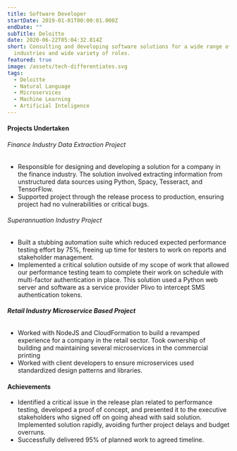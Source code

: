 ```yaml
---
title: Software Developer
startDate: 2019-01-01T00:00:01.000Z
endDate: ""
subTitle: Deloitte
date: 2020-06-22T05:04:32.814Z
short: Consulting and developing software solutions for a wide range of
  industries and wide variety of roles.
featured: true
image: /assets/tech-differentiates.svg
tags:
  - Deloitte
  - Natural Language
  - Microservices
  - Machine Learning
  - Artificial Inteligence
---
```

#### Projects Undertaken

###### Finance Industry Data Extraction Project
* Responsible for designing and developing a solution for a company in the finance industry. The solution involved extracting information from unstructured data sources using Python, Spacy, Tesseract, and TensorFlow. 
* Supported project through the release process to production, ensuring project had no vulnerabilities or critical bugs.

###### Superannuation Industry Project
* Built a stubbing automation suite which reduced expected performance testing effort by 75%, freeing up time for testers to work on reports and stakeholder management. 
* Implemented a critical solution outside of my scope of work that allowed our performance testing team to complete their work on schedule with multi-factor authentication in place. This solution used a Python web server and software as a service provider Plivo to intercept SMS authentication tokens. 

###### **Retail Industry Microservice Based Project** 
* Worked with NodeJS and CloudFormation to build a revamped experience for a company in the retail sector. Took ownership of building and maintaining several microservices in the commercial printing 
* Worked with client developers to ensure microservices used standardized design patterns and libraries.

#### Achievements
* Identified a critical issue in the release plan related to performance testing, developed a proof of concept, and presented it to the executive stakeholders who signed off on going ahead with said solution. Implemented solution rapidly, avoiding further project delays and budget overruns.
* Successfully delivered 95% of planned work to agreed timeline.
